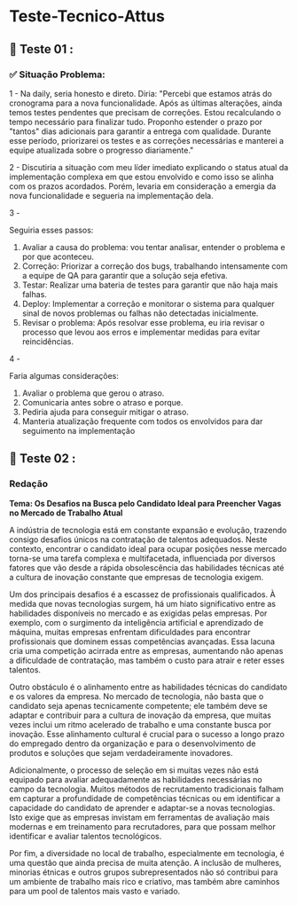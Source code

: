 # Teste-Tecnico-Attus

## 💛 Teste 01 :
### ✅ Situação Problema:

1 - Na daily, seria honesto e direto. Diria: "Percebi que estamos atrás do cronograma para a nova funcionalidade. Após as últimas alterações, ainda temos testes pendentes que precisam de correções. Estou recalculando o tempo necessário para finalizar tudo. Proponho estender o prazo por "tantos" dias adicionais para garantir a entrega com qualidade. Durante esse período, priorizarei os testes e as correções necessárias e manterei a equipe atualizada sobre o progresso diariamente."

2 - Discutiria a situação com meu líder imediato explicando o status atual da implementação complexa em que estou envolvido e como isso se alinha com os prazos acordados. Porém, levaria em consideração a emergia da nova funcionalidade e segueria na implementação dela.

3 - 

Seguiria esses passos:

1. Avaliar a causa do problema: vou tentar analisar, entender o problema e por que aconteceu.
2. Correção: Priorizar a correção dos bugs, trabalhando intensamente com a equipe de QA para garantir que a solução seja efetiva.
3. Testar: Realizar uma bateria de testes para garantir que não haja mais falhas.
4. Deploy: Implementar a correção e monitorar o sistema para qualquer sinal de novos problemas ou falhas não detectadas inicialmente.
5. Revisar o problema: Após resolvar esse problema, eu iria revisar o processo que levou aos erros e implementar medidas para evitar reincidências.

4 - 

Faria algumas considerações:

1. Avaliar o problema que gerou o atraso.
2. Comunicaria antes sobre o atraso e porque.
3. Pediria ajuda para conseguir mitigar o atraso.
4. Manteria atualização frequente com todos os envolvidos para dar seguimento na implementação

## 💛 Teste 02 :
### Redação

**Tema: Os Desafios na Busca pelo Candidato Ideal para Preencher Vagas no Mercado de Trabalho Atual**

A indústria de tecnologia está em constante expansão e evolução, trazendo consigo desafios únicos na contratação de talentos adequados. Neste contexto, encontrar o candidato ideal para ocupar posições nesse mercado torna-se uma tarefa complexa e multifacetada, influenciada por diversos fatores que vão desde a rápida obsolescência das habilidades técnicas até a cultura de inovação constante que empresas de tecnologia exigem.

Um dos principais desafios é a escassez de profissionais qualificados. À medida que novas tecnologias surgem, há um hiato significativo entre as habilidades disponíveis no mercado e as exigidas pelas empresas. Por exemplo, com o surgimento da inteligência artificial e aprendizado de máquina, muitas empresas enfrentam dificuldades para encontrar profissionais que dominem essas competências avançadas. Essa lacuna cria uma competição acirrada entre as empresas, aumentando não apenas a dificuldade de contratação, mas também o custo para atrair e reter esses talentos.

Outro obstáculo é o alinhamento entre as habilidades técnicas do candidato e os valores da empresa. No mercado de tecnologia, não basta que o candidato seja apenas tecnicamente competente; ele também deve se adaptar e contribuir para a cultura de inovação da empresa, que muitas vezes inclui um ritmo acelerado de trabalho e uma constante busca por inovação. Esse alinhamento cultural é crucial para o sucesso a longo prazo do empregado dentro da organização e para o desenvolvimento de produtos e soluções que sejam verdadeiramente inovadores.

Adicionalmente, o processo de seleção em si muitas vezes não está equipado para avaliar adequadamente as habilidades necessárias no campo da tecnologia. Muitos métodos de recrutamento tradicionais falham em capturar a profundidade de competências técnicas ou em identificar a capacidade do candidato de aprender e adaptar-se a novas tecnologias. Isto exige que as empresas invistam em ferramentas de avaliação mais modernas e em treinamento para recrutadores, para que possam melhor identificar e avaliar talentos tecnológicos.

Por fim, a diversidade no local de trabalho, especialmente em tecnologia, é uma questão que ainda precisa de muita atenção. A inclusão de mulheres, minorias étnicas e outros grupos subrepresentados não só contribui para um ambiente de trabalho mais rico e criativo, mas também abre caminhos para um pool de talentos mais vasto e variado.

